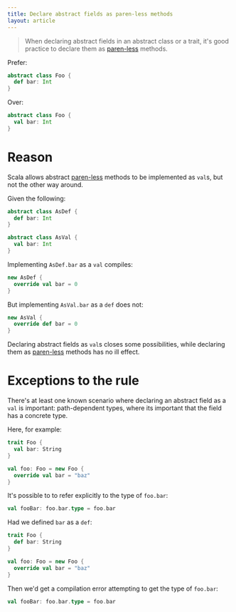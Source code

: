 ```yaml
---
title: Declare abstract fields as paren-less methods
layout: article
---
```


> When declaring abstract fields in an abstract class or a trait, it's good practice to declare them as [paren-less] methods.

Prefer:

```scala mdoc
abstract class Foo {
  def bar: Int
}
```

Over:

```scala mdoc:reset
abstract class Foo {
  val bar: Int
}
```

# Reason

Scala allows abstract [paren-less] methods to be implemented as `val`s, but not the other way around.

Given the following:

```scala mdoc
abstract class AsDef {
  def bar: Int
}

abstract class AsVal {
  val bar: Int
}
```

Implementing `AsDef.bar` as a `val` compiles:

```scala mdoc:silent
new AsDef {
  override val bar = 0
}
```

But implementing `AsVal.bar` as a `def` does not:

```scala mdoc:fail
new AsVal {
  override def bar = 0
}
```

Declaring abstract fields as `val`s closes some possibilities, while declaring them as [paren-less] methods has no ill effect.

# Exceptions to the rule

There's at least one known scenario where declaring an abstract field as a `val` is important: path-dependent types, where its important that the field has a concrete type.

Here, for example:

```scala mdoc:silent:reset
trait Foo {
  val bar: String
}

val foo: Foo = new Foo {
  override val bar = "baz"
}
```

It's possible to to refer explicitly to the type of `foo.bar`:

```scala mdoc:silent
val fooBar: foo.bar.type = foo.bar
```

Had we defined `bar` as a `def`:

```scala mdoc:reset:silent
trait Foo {
  def bar: String
}

val foo: Foo = new Foo {
  override val bar = "baz"
}
```

Then we'd get a compilation error attempting to get the type of `foo.bar`:

```scala mdoc:fail
val fooBar: foo.bar.type = foo.bar
```


[paren-less]:../definitions/paren-less.html
